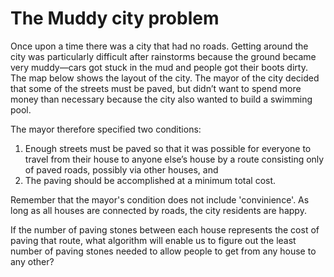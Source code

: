 # The Muddy city problem
Once upon a time there was a city that had no roads. Getting around the city was particularly difficult after rainstorms because the ground became very muddy—cars got stuck in the mud and people got their boots dirty. The map below shows the layout of the city. The mayor of the city decided that some of the streets must be paved, but didn’t want to spend more money than necessary because the city also wanted to build a swimming pool.

The mayor therefore specified two conditions:  
1. Enough streets must be paved so that it was possible for everyone to travel from their house to anyone else’s house by a route consisting only of paved roads, possibly via other houses, and
1. The paving should be accomplished at a minimum total cost.

Remember that the mayor's condition does not include 'convinience'. As long as all houses are connected by roads, the city residents are happy.

If the number of paving stones between each house represents the cost of paving that route, what algorithm will enable us to figure out the least number of paving stones needed to allow people to get from any house to any other?
